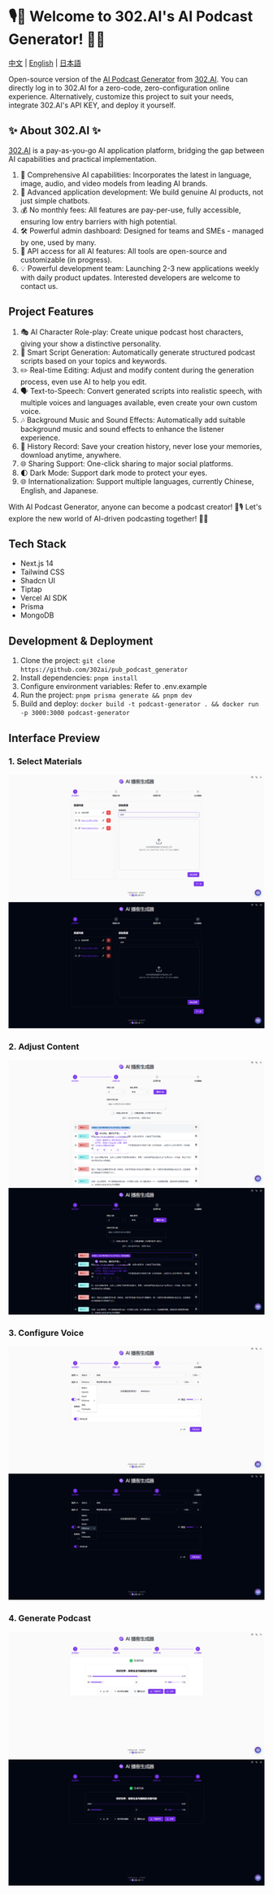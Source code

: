 # 🎙️🤖 Welcome to 302.AI's AI Podcast Generator! 🚀✨

[中文](README_zh.md) | [English](README.md) | [日本語](README_ja.md)

Open-source version of the [AI Podcast Generator](https://302.ai/tools/podcast/) from [302.AI](https://302.ai).
You can directly log in to 302.AI for a zero-code, zero-configuration online experience.
Alternatively, customize this project to suit your needs, integrate 302.AI's API KEY, and deploy it yourself.

## ✨ About 302.AI ✨ 
[302.AI](https://302.ai) is a pay-as-you-go AI application platform, bridging the gap between AI capabilities and practical implementation.
1. 🧠 Comprehensive AI capabilities: Incorporates the latest in language, image, audio, and video models from leading AI brands.
2. 🚀 Advanced application development: We build genuine AI products, not just simple chatbots.
3. 💰 No monthly fees: All features are pay-per-use, fully accessible, ensuring low entry barriers with high potential.
4. 🛠 Powerful admin dashboard: Designed for teams and SMEs - managed by one, used by many.
5. 🔗 API access for all AI features: All tools are open-source and customizable (in progress).
6. 💡 Powerful development team: Launching 2-3 new applications weekly with daily product updates. Interested developers are welcome to contact us.

## Project Features
1. 🎭 AI Character Role-play: Create unique podcast host characters, giving your show a distinctive personality.
2. 📝 Smart Script Generation: Automatically generate structured podcast scripts based on your topics and keywords.
3. ✏️ Real-time Editing: Adjust and modify content during the generation process, even use AI to help you edit.
4. 🗣️ Text-to-Speech: Convert generated scripts into realistic speech, with multiple voices and languages available, even create your own custom voice.
5. 🎶 Background Music and Sound Effects: Automatically add suitable background music and sound effects to enhance the listener experience.
6. 📜 History Record: Save your creation history, never lose your memories, download anytime, anywhere.
7. 🌐 Sharing Support: One-click sharing to major social platforms.
8. 🌓 Dark Mode: Support dark mode to protect your eyes.
9. 🌐 Internationalization: Support multiple languages, currently Chinese, English, and Japanese.

With AI Podcast Generator, anyone can become a podcast creator! 🎉🎙️ Let's explore the new world of AI-driven podcasting together! 🌟🚀

## Tech Stack
- Next.js 14
- Tailwind CSS
- Shadcn UI
- Tiptap
- Vercel AI SDK
- Prisma
- MongoDB

## Development & Deployment
1. Clone the project: `git clone https://github.com/302ai/pub_podcast_generator`
2. Install dependencies: `pnpm install`
3. Configure environment variables: Refer to .env.example
4. Run the project: `pnpm prisma generate && pnpm dev`
5. Build and deploy: `docker build -t podcast-generator . && docker run -p 3000:3000 podcast-generator`

## Interface Preview

### 1. Select Materials
![1. Select Materials](docs/one.png)
![1. Select Materials - Dark Mode](docs/one_dark.png)
### 2. Adjust Content
![2. Adjust Content](docs/two.png)
![2. Adjust Content - Dark Mode](docs/two_dark.png)
### 3. Configure Voice
![3. Configure Voice](docs/three.png)
![3. Configure Voice - Dark Mode](docs/three_dark.png)
### 4. Generate Podcast
![4. Generate Podcast](docs/four.png)
![4. Generate Podcast - Dark Mode](docs/four_dark.png)
